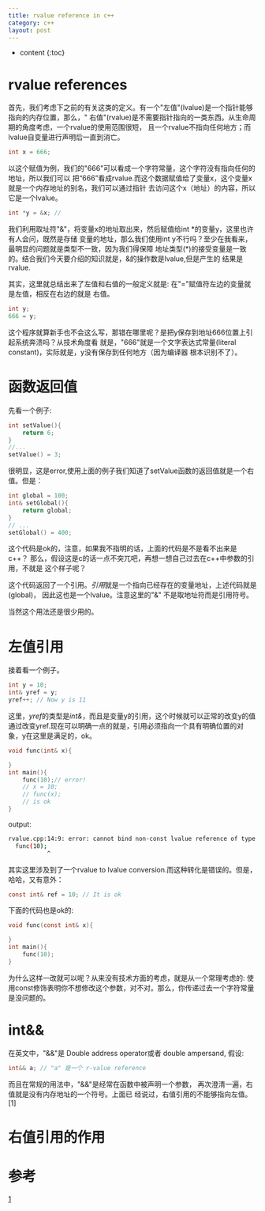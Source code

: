 ```yaml
---
title: rvalue reference in c++
category: c++
layout: post
---
```

* content
{:toc}

# rvalue references
首先，我们考虑下之前的有关这类的定义。有一个"左值"(lvalue)是一个指针能够指向的内存位置，那么，"
右值"(rvalue)是不需要指针指向的一类东西。从生命周期的角度考虑，一个rvalue的使用范围很短，
且一个rvalue不指向任何地方；而lvalue自变量进行声明后一直到消亡。

```c
int x = 666;
```
以这个赋值为例，我们的"666"可以看成一个字符常量，这个字符没有指向任何的地址，所以我们可以
把“666”看成rvalue.而这个数据赋值给了变量x，这个变量x就是一个内存地址的别名，我们可以通过指针
去访问这个x（地址）的内容，所以它是一个lvalue。

```c
int *y = &x; //
```
我们利用取址符"&"，将变量x的地址取出来，然后赋值给int \*的变量y，这里也许有人会问，既然是存储
变量的地址，那么我们使用int y不行吗？至少在我看来，最明显的问题就是类型不一致，因为我们得保障
地址类型(\*)的接受变量是一致的。结合我们今天要介绍的知识就是，&的操作数是lvalue,但是产生的
结果是rvalue.

其实，这里就总结出来了左值和右值的一般定义就是: 在"="赋值符左边的变量就是左值，相反在右边的就是
右值。

```c
int y;
666 = y;
```
这个程序就算新手也不会这么写，那错在哪里呢？是把y保存到地址666位置上引起系统奔溃吗？从技术角度看
就是，"666"就是一个文字表达式常量(literal constant)，实际就是，y没有保存到任何地方（因为编译器
根本识别不了）。

# 函数返回值
先看一个例子:
```c
int setValue(){
	return 6;
}
//...
setValue() = 3;
```
很明显，这是error,使用上面的例子我们知道了setValue函数的返回值就是一个右值。但是：

```c
int global = 100;
int& setGlobal(){
	return global;
}
// ...
setGlobal() = 400;
```
这个代码是ok的，注意，如果我不指明的话，上面的代码是不是看不出来是c++？
那么，假设这是c的话一点不突兀吧，再想一想自己过去在c++中参数的引用，不就是
这个样子呢？

这个代码返回了一个引用。*引用*就是一个指向已经存在的变量地址，上述代码就是(global)，
因此这也是一个lvalue。注意这里的"&" 不是取地址符而是引用符号。

当然这个用法还是很少用的。

# 左值引用
接着看一个例子。
```c
int y = 10;
int& yref = y;
yref++; // Now y is 11
```
这里，*yref*的类型是*int&*，而且是变量y的引用，这个时候就可以正常的改变y的值
通过改变yref.现在可以明确一点的就是，引用必须指向一个具有明确位置的对象，y在这里是满足的，ok。

```c
void func(int& x){

}
int main(){
	func(10);// error!
	// x = 10;
	// func(x);
	// is ok
}
```
output:
```bash
rvalue.cpp:14:9: error: cannot bind non-const lvalue reference of type ‘int&’ to an rvalue of type int’
  func(10);
           ^
```
其实这里涉及到了一个rvalue to lvalue conversion.而这种转化是错误的。但是，哈哈，又有意外：
```c
const int& ref = 10; // It is ok
```
下面的代码也是ok的:
```c
void func(const int& x){

}
int main(){
	func(10);
}
```
 为什么这样一改就可以呢？从来没有技术方面的考虑，就是从一个常理考虑的:
使用const修饰表明你不想修改这个参数，对不对。那么，你传递过去一个字符常量是没问题的。

# int&&
在英文中，"&&"是 Double address operator或者
double ampersand, 假设:
```c
int&& a; // "a" 是一个 r-value reference
```
而且在常规的用法中，"&&"是经常在函数中被声明一个参数，
再次澄清一遍，右值就是没有内存地址的一个符号。上面已
经说过，右值引用的不能够指向左值。[1]

# 右值引用的作用

# 参考
[1](https://stackoverflow.com/questions/5481539/what-does-t-double-ampersand-mean-in-c11)

